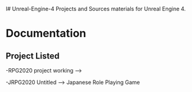 I# Unreal-Engine-4
Projects and Sources materials for Unreal Engine 4.

# Documentation

Project Listed
-----------------
-RPG2020 project working --> 

-JRPG2020 Untitled --> Japanese Role Playing Game
